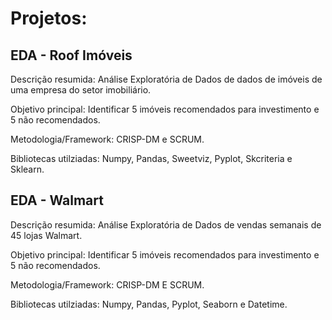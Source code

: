# Projetos:

## EDA - Roof Imóveis

Descrição resumida: Análise Exploratória de Dados de dados de imóveis de uma empresa do setor imobiliário.

Objetivo principal: Identificar 5 imóveis recomendados para investimento e 5 não recomendados.

Metodologia/Framework: CRISP-DM e SCRUM.

Bibliotecas utilziadas: Numpy, Pandas, Sweetviz, Pyplot, Skcriteria e Sklearn.

## EDA - Walmart

Descrição resumida: Análise Exploratória de Dados de vendas semanais de 45 lojas Walmart.

Objetivo principal: Identificar 5 imóveis recomendados para investimento e 5 não recomendados.

Metodologia/Framework: CRISP-DM E SCRUM.

Bibliotecas utilziadas: Numpy, Pandas, Pyplot, Seaborn e Datetime.
